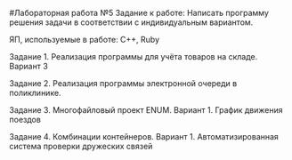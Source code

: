 #Лабораторная работа №5
Задание к работе: Написать программу решения задачи в соответствии с индивидуальным вариантом.

ЯП, используемые в работе: C++, Ruby

Задание 1. Реализация программы для учёта товаров на складе. Вариант 3

Задание 2. Реализация программы электронной очереди в поликлинике.

Задание 3. Многофайловый проект ENUM. Вариант 1. График движения поездов

Задание 4. Комбинации контейнеров. Вариант 1. Автоматизированная система проверки дружеских связей
